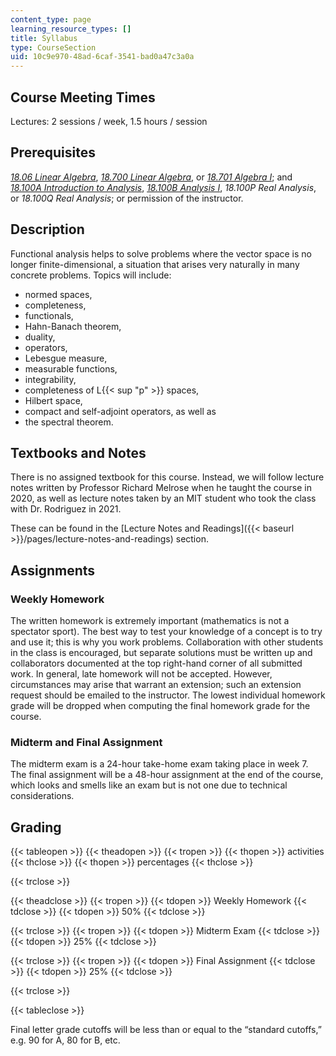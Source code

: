 ```yaml
---
content_type: page
learning_resource_types: []
title: Syllabus
type: CourseSection
uid: 10c9e970-48ad-6caf-3541-bad0a47c3a0a
---
```


Course Meeting Times
--------------------

Lectures: 2 sessions / week, 1.5 hours / session

Prerequisites
-------------

[_18.06 Linear Algebra_](/courses/18-06sc-linear-algebra-fall-2011/), [_18.700 Linear Algebra_](/courses/18-700-linear-algebra-fall-2013/), or [_18.701 Algebra I_](/courses/18-701-algebra-i-fall-2010/); and [_18.100A Introduction to Analysis_](/courses/18-100a-introduction-to-analysis-fall-2012/), [_18.100B Analysis I_](/courses/18-100b-analysis-i-fall-2010/), _18.100P Real Analysis_, or _18.100Q Real Analysis_; or permission of the instructor.

Description
-----------

Functional analysis helps to solve problems where the vector space is no longer finite-dimensional, a situation that arises very naturally in many concrete problems. Topics will include:

*   normed spaces,
*   completeness,
*   functionals,
*   Hahn-Banach theorem,
*   duality,
*   operators,
*   Lebesgue measure,
*   measurable functions,
*   integrability,
*   completeness of L{{< sup "p" >}} spaces,
*   Hilbert space,
*   compact and self-adjoint operators, as well as
*   the spectral theorem.

Textbooks and Notes
-------------------

There is no assigned textbook for this course. Instead, we will follow lecture notes written by Professor Richard Melrose when he taught the course in 2020, as well as lecture notes taken by an MIT student who took the class with Dr. Rodriguez in 2021.

These can be found in the [Lecture Notes and Readings]({{< baseurl >}}/pages/lecture-notes-and-readings) section.

Assignments
-----------

### Weekly Homework

The written homework is extremely important (mathematics is not a spectator sport). The best way to test your knowledge of a concept is to try and use it; this is why you work problems. Collaboration with other students in the class is encouraged, but separate solutions must be written up and collaborators documented at the top right-hand corner of all submitted work. In general, late homework will not be accepted. However, circumstances may arise that warrant an extension; such an extension request should be emailed to the instructor. The lowest individual homework grade will be dropped when computing the final homework grade for the course.

### Midterm and Final Assignment

The midterm exam is a 24-hour take-home exam taking place in week 7. The final assignment will be a 48-hour assignment at the end of the course, which looks and smells like an exam but is not one due to technical considerations.

Grading
-------

{{< tableopen >}}
{{< theadopen >}}
{{< tropen >}}
{{< thopen >}}
activities
{{< thclose >}}
{{< thopen >}}
percentages
{{< thclose >}}

{{< trclose >}}

{{< theadclose >}}
{{< tropen >}}
{{< tdopen >}}
Weekly Homework
{{< tdclose >}}
{{< tdopen >}}
50%
{{< tdclose >}}

{{< trclose >}}
{{< tropen >}}
{{< tdopen >}}
Midterm Exam
{{< tdclose >}}
{{< tdopen >}}
25%
{{< tdclose >}}

{{< trclose >}}
{{< tropen >}}
{{< tdopen >}}
Final Assignment
{{< tdclose >}}
{{< tdopen >}}
25%
{{< tdclose >}}

{{< trclose >}}

{{< tableclose >}}

Final letter grade cutoffs will be less than or equal to the “standard cutoffs,” e.g. 90 for A, 80 for B, etc.